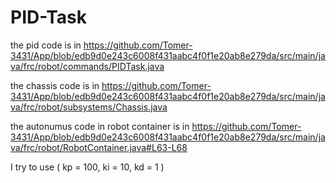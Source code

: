 # PID-Task
the pid code is in https://github.com/Tomer-3431/App/blob/edb9d0e243c6008f431aabc4f0f1e20ab8e279da/src/main/java/frc/robot/commands/PIDTask.java

the chassis code is in https://github.com/Tomer-3431/App/blob/edb9d0e243c6008f431aabc4f0f1e20ab8e279da/src/main/java/frc/robot/subsystems/Chassis.java

the autonumus code in robot container is in https://github.com/Tomer-3431/App/blob/edb9d0e243c6008f431aabc4f0f1e20ab8e279da/src/main/java/frc/robot/RobotContainer.java#L63-L68

I try to use ( kp = 100, ki = 10, kd = 1 ) 
